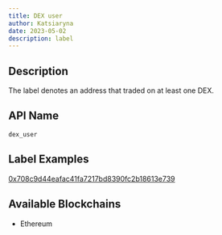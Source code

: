 ```yaml
---
title: DEX user
author: Katsiaryna
date: 2023-05-02
description: label
---
```


## Description

The label denotes an address that traded on at least one DEX.

## API Name

`dex_user`


## Label Examples

[0x708c9d44eafac41fa7217bd8390fc2b18613e739](https://etherscan.io/address/0x708c9d44eafac41fa7217bd8390fc2b18613e739)

## Available Blockchains

* Ethereum
